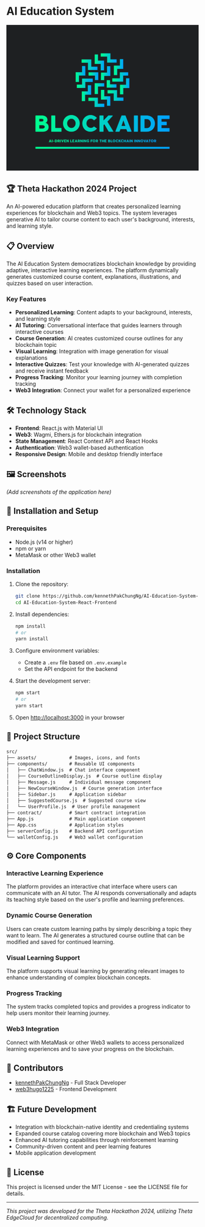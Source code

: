 # AI Education System

![AI Education System Logo](src/assets/images/Full-Logo.png)

## 🏆 Theta Hackathon 2024 Project

An AI-powered education platform that creates personalized learning experiences for blockchain and Web3 topics. The system leverages generative AI to tailor course content to each user's background, interests, and learning style.

## 📋 Overview

The AI Education System democratizes blockchain knowledge by providing adaptive, interactive learning experiences. The platform dynamically generates customized course content, explanations, illustrations, and quizzes based on user interaction.

### Key Features

- **Personalized Learning**: Content adapts to your background, interests, and learning style
- **AI Tutoring**: Conversational interface that guides learners through interactive courses
- **Course Generation**: AI creates customized course outlines for any blockchain topic
- **Visual Learning**: Integration with image generation for visual explanations
- **Interactive Quizzes**: Test your knowledge with AI-generated quizzes and receive instant feedback
- **Progress Tracking**: Monitor your learning journey with completion tracking
- **Web3 Integration**: Connect your wallet for a personalized experience

## 🛠️ Technology Stack

- **Frontend**: React.js with Material UI
- **Web3**: Wagmi, Ethers.js for blockchain integration
- **State Management**: React Context API and React Hooks
- **Authentication**: Web3 wallet-based authentication
- **Responsive Design**: Mobile and desktop friendly interface

## 🖼️ Screenshots

*(Add screenshots of the application here)*

## 🚀 Installation and Setup

### Prerequisites

- Node.js (v14 or higher)
- npm or yarn
- MetaMask or other Web3 wallet

### Installation

1. Clone the repository:
   ```bash
   git clone https://github.com/kennethPakChungNg/AI-Education-System-React-Frontend.git
   cd AI-Education-System-React-Frontend
   ```

2. Install dependencies:
   ```bash
   npm install
   # or
   yarn install
   ```

3. Configure environment variables:
   - Create a `.env` file based on `.env.example`
   - Set the API endpoint for the backend

4. Start the development server:
   ```bash
   npm start
   # or
   yarn start
   ```

5. Open [http://localhost:3000](http://localhost:3000) in your browser

## 📂 Project Structure

```
src/
├── assets/            # Images, icons, and fonts
├── components/        # Reusable UI components
│   ├── ChatWindow.js  # Chat interface component
│   ├── CourseOutlineDisplay.js  # Course outline display
│   ├── Message.js     # Individual message component
│   ├── NewCourseWindow.js  # Course generation interface
│   ├── Sidebar.js     # Application sidebar
│   ├── SuggestedCourse.js  # Suggested course view
│   └── UserProfile.js  # User profile management
├── contract/          # Smart contract integration
├── App.js             # Main application component
├── App.css            # Application styles
├── serverConfig.js    # Backend API configuration
└── walletConfig.js    # Web3 wallet configuration
```

## ⚙️ Core Components

### Interactive Learning Experience

The platform provides an interactive chat interface where users can communicate with an AI tutor. The AI responds conversationally and adapts its teaching style based on the user's profile and learning preferences.

### Dynamic Course Generation

Users can create custom learning paths by simply describing a topic they want to learn. The AI generates a structured course outline that can be modified and saved for continued learning.

### Visual Learning Support

The platform supports visual learning by generating relevant images to enhance understanding of complex blockchain concepts.

### Progress Tracking

The system tracks completed topics and provides a progress indicator to help users monitor their learning journey.

### Web3 Integration

Connect with MetaMask or other Web3 wallets to access personalized learning experiences and to save your progress on the blockchain.

## 🤝 Contributors

- [kennethPakChungNg](https://github.com/kennethPakChungNg) - Full Stack Developer
- [web3hugo1225](https://github.com/web3hugo1225) - Frontend Development

## 🏗️ Future Development

- Integration with blockchain-native identity and credentialing systems
- Expanded course catalog covering more blockchain and Web3 topics
- Enhanced AI tutoring capabilities through reinforcement learning
- Community-driven content and peer learning features
- Mobile application development

## 📄 License

This project is licensed under the MIT License - see the LICENSE file for details.

---

*This project was developed for the Theta Hackathon 2024, utilizing Theta EdgeCloud for decentralized computing.*
